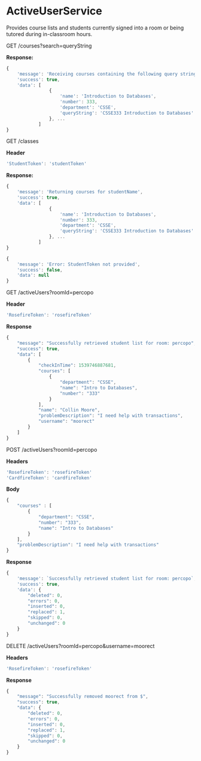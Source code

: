 # ActiveUserService
Provides course lists and students currently signed into a room or being tutored during in-classroom hours.

GET /courses?search=queryString

**Response:**

```js
{
    'message': 'Receiving courses containing the following query string: queryString',
    'success': true,
    'data': [
                {
                    'name': 'Introduction to Databases',
                    'number': 333,
                    'department': 'CSSE',
                    'queryString': 'CSSE333 Introduction to Databases'
                }, ...
            ]
}
```

GET /classes

**Header**
```js
'StudentToken': 'studentToken'
```

**Response:**

```js
{
    'message': 'Returning courses for studentName',
    'success': true,
    'data': [
                {
                    'name': 'Introduction to Databases',
                    'number': 333,
                    'department': 'CSSE',
                    'queryString': 'CSSE333 Introduction to Databases'
                }, ...
            ]
}

{
    'message': 'Error: StudentToken not provided',
    'success': false,
    'data': null
}
```

GET /activeUsers?roomId=percopo

**Header**
```js
'RosefireToken': 'rosefireToken'
```

**Response**

```js
{
    "message": "Successfully retrieved student list for room: percopo",
    "success": true,
    "data": [
        {
            "checkInTime": 1539746887681,
            "courses": [
                {
                    "department": "CSSE",
                    "name": "Intro to Databases",
                    "number": "333"
                }
            ],
            "name": "Collin Moore",
            "problemDescription": "I need help with transactions",
            "username": "moorect"
        }
    ]
}
```

POST /activeUsers?roomId=percopo

**Headers**

```js
'RosefireToken': 'rosefireToken'
'CardfireToken': 'cardfireToken'
```

**Body**

```js
{
    "courses" : [
        {
			"department": "CSSE",
			"number": "333",
			"name": "Intro to Databases"
		}    
    ],
    "problemDescription": "I need help with transactions"
}
```

**Response**


```js
{
    'message': `Successfully retrieved student list for room: percopo`,
    'success': true,
    'data': {
        "deleted": 0,
        "errors": 0,
        "inserted": 0,
        "replaced": 1,
        "skipped": 0,
        "unchanged": 0
    }
}
```

DELETE /activeUsers?roomId=percopo&username=moorect

**Headers**
```js
'RosefireToken': 'rosefireToken'
```

**Response**
```js
{
    "message": "Successfully removed moorect from $",
    "success": true,
    "data": {
        "deleted": 0,
        "errors": 0,
        "inserted": 0,
        "replaced": 1,
        "skipped": 0,
        "unchanged": 0
    }
}
```

